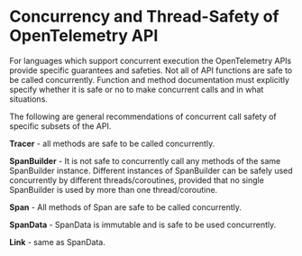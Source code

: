 # Concurrency and Thread-Safety of OpenTelemetry API

For languages which support concurrent execution the OpenTelemetry APIs provide
specific guarantees and safeties. Not all of API functions are safe to
be called concurrently. Function and method documentation must explicitly
specify whether it is safe or no to make concurrent calls and in what 
situations.

The following are general recommendations of concurrent call safety of
specific subsets of the API.

**Tracer** - all methods are safe to be called concurrently.

**SpanBuilder** - It is not safe to concurrently call any methods of the 
same SpanBuilder instance. Different instances of SpanBuilder can be safely 
used concurrently by different threads/coroutines, provided that no single
SpanBuilder is used by more than one thread/coroutine.

**Span** - All methods of Span are safe to be called concurrently. 

**SpanData** - SpanData is immutable and is safe to be used concurrently.

**Link** - same as SpanData.
